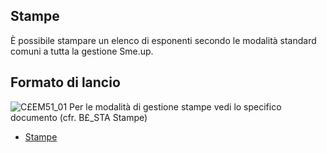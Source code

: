 ## Stampe
È possibile stampare un elenco di esponenti secondo le modalità standard comuni a tutta la gestione Sme.up.
## Formato di lancio
![C£EM51_01](https://doc.smeup.com/immagini/MBDOC_OGG-P_C£EM51A/CXEM51_01.png)
Per le modalità di gestione stampe vedi lo specifico documento (cfr. B£_STA Stampe)
- [Stampe](Sorgenti/DOC_OPE/TA/B£AMO/B£_STA)
